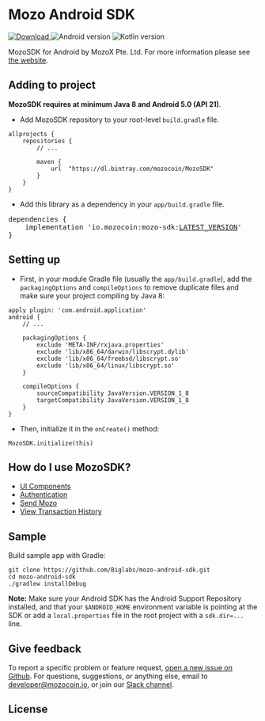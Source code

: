 # Mozo Android SDK
[ ![Download](https://api.bintray.com/packages/mozocoin/MozoSDK/mozo-sdk/images/download.svg) ](https://bintray.com/mozocoin/MozoSDK/mozo-sdk/_latestVersion) <img alt="Android version" src="https://img.shields.io/badge/Android-21+-brightgreen"/> <img alt="Kotlin version" src="https://img.shields.io/badge/Kotlin-1.4.31-blue"/>

MozoSDK for Android by MozoX Pte. Ltd.
For more information please see [the website][1].

## Adding to project
**MozoSDK requires at minimum Java 8 and Android 5.0 (API 21)**.
* Add MozoSDK repository to your root-level `build.gradle` file.
```
allprojects {
    repositories {
        // ...

        maven {
            url  "https://dl.bintray.com/mozocoin/MozoSDK"
        }
    }
}
```

* Add this library as a dependency in your `app/build.gradle` file.
<pre>
dependencies {
    implementation 'io.mozocoin:mozo-sdk:<a href="https://bintray.com/mozocoin/MozoSDK/mozo-sdk/_latestVersion" title="Latest version">LATEST_VERSION</a>'
}
</pre>

## Setting up
* First, in your module Gradle file (usually the `app/build.gradle`), add the `packagingOptions` and `compileOptions` to remove duplicate files and make sure your project compiling by Java 8:
```
apply plugin: 'com.android.application'
android {
    // ...
    
    packagingOptions {
        exclude 'META-INF/rxjava.properties'
        exclude 'lib/x86_64/darwin/libscrypt.dylib'
        exclude 'lib/x86_64/freebsd/libscrypt.so'
        exclude 'lib/x86_64/linux/libscrypt.so'
    }
    
    compileOptions {
        sourceCompatibility JavaVersion.VERSION_1_8
        targetCompatibility JavaVersion.VERSION_1_8
    }
}
```

* Then, initialize it in the `onCreate()` method:
```
MozoSDK.initialize(this)
```

## How do I use MozoSDK?

* [UI Components][2]
* [Authentication][3]
* [Send Mozo][4]
* [View Transaction History][5]

## Sample
Build sample app with Gradle:
```
git clone https://github.com/Biglabs/mozo-android-sdk.git
cd mozo-android-sdk
./gradlew installDebug
```
**Note:** Make sure your Android SDK has the Android Support Repository installed, and that your `$ANDROID_HOME` environment variable is pointing at the SDK or add a `local.properties` file in the root project with a `sdk.dir=...` line.

## Give feedback
To report a specific problem or feature request, [open a new issue on Github][6]. For questions, suggestions, or anything else, email to developer@mozocoin.io, or join our [Slack channel][7].

## License

[1]: https://mozocoin.io/
[2]: https://github.com/Biglabs/mozo-android-sdk/wiki/1.-UI-Components
[3]: https://github.com/Biglabs/mozo-android-sdk/wiki/2.-Authentication
[4]: https://github.com/Biglabs/mozo-android-sdk/wiki/3.-Send-Mozo
[5]: https://github.com/Biglabs/mozo-android-sdk/wiki/4.-Transaction-History
[6]: https://github.com/Biglabs/mozo-android-sdk/issues
[7]: https://mozocoin.slack.com
